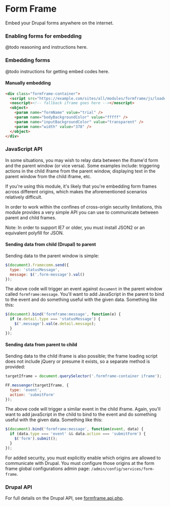 # Form Frame
Embed your Drupal forms anywhere on the internet.

### Enabling forms for embedding
@todo reasoning and instructions here.

### Embedding forms
@todo instructions for getting embed codes here.

#### Manually embedding
```html
<div class="formframe-container">
  <script src="https://example.com/sites/all/modules/formframe/js/loader.min.js" async defer></script>
  <noscript><!-- fallback iframe goes here --></noscript>
  <object>
    <param name="formName" value="trial" />
    <param name="bodyBackgroundColor" value="fffff" />
    <param name="inputBackgroundColor" value="transparent" />
    <param name="width" value="378" />
  </object>
</div>
```

### JavaScript API
In some situations, you may wish to relay data between the iframe'd form and the
parent window (or vice versa). Some examples include: triggering actions in the
child iframe from the parent window, displaying text in the parent window from
the child iframe, etc.

If you're using this module, it's likely that you're embedding form frames
across different origins, which makes the aforementioned scenarios relatively
difficult.

In order to work within the confines of cross-origin security limitations, this
module provides a very simple API you can use to communicate between parent and
child frames.

Note: In order to support IE7 or older, you must install JSON2 or an equivalent
polyfill for JSON.

#### Sending data from child (Drupal) to parent
Sending data to the parent window is simple:

```javascript
$(document).framecomm.send({
  type: 'statusMessage',
  message: $('.form-message').val()
});
```

The above code will trigger an event against `document` in the parent window
called `formframe:message`. You'll want to add JavaScript in the parent to bind
to the event and do something useful with the given data. Something like this:

```javascript
$(document).bind('formframe:message', function(e) {
  if (e.detail.type === 'statusMessage') {
    $('.message').val(e.detail.message);
  }
});
```

#### Sending data from parent to child
Sending data to the child iframe is also possible; the frame loading script does
not include jQuery or presume it exists, so a separate method is provided:

```javascript
targetIframe = document.querySelector('.formframe-container iframe');

FF.messenger(targetIframe, {
  type: 'event',
  action: 'submitForm'
});
```

The above code will trigger a similar event in the child iframe. Again, you'll
want to add javaScript in the child to bind to the event and do something useful
with the given data. Something like this:

```javascript
$(document).bind('formframe:message', function(event, data) {
  if (data.type === 'event' && data.action === 'submitForm') {
    $('form').submit();
  }
});
```

For added security, you must explicitly enable which origins are allowed to
communicate with Drupal. You must configure those origins at the form frame
global configurations admin page: `/admin/config/services/form-frame`.

### Drupal API
For full details on the Drupal API, see [formframe.api.php](formframe.api.php).
